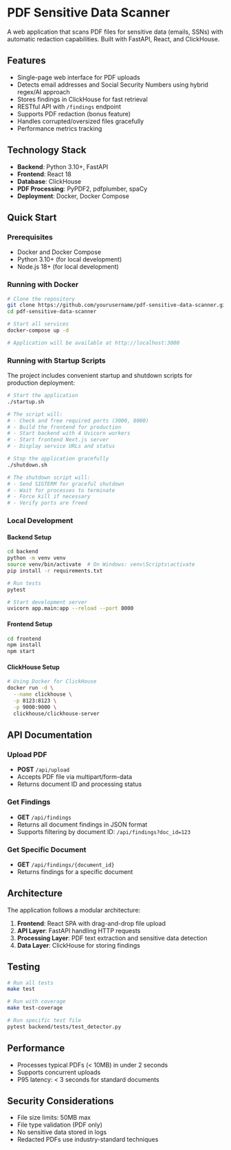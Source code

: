 # PDF Sensitive Data Scanner

A web application that scans PDF files for sensitive data (emails, SSNs) with automatic redaction capabilities. Built with FastAPI, React, and ClickHouse.

## Features

- Single-page web interface for PDF uploads
- Detects email addresses and Social Security Numbers using hybrid regex/AI approach
- Stores findings in ClickHouse for fast retrieval
- RESTful API with `/findings` endpoint
- Supports PDF redaction (bonus feature)
- Handles corrupted/oversized files gracefully
- Performance metrics tracking

## Technology Stack

- **Backend**: Python 3.10+, FastAPI
- **Frontend**: React 18
- **Database**: ClickHouse
- **PDF Processing**: PyPDF2, pdfplumber, spaCy
- **Deployment**: Docker, Docker Compose

## Quick Start

### Prerequisites

- Docker and Docker Compose
- Python 3.10+ (for local development)
- Node.js 18+ (for local development)

### Running with Docker

```bash
# Clone the repository
git clone https://github.com/yourusername/pdf-sensitive-data-scanner.git
cd pdf-sensitive-data-scanner

# Start all services
docker-compose up -d

# Application will be available at http://localhost:3000
```

### Running with Startup Scripts

The project includes convenient startup and shutdown scripts for production deployment:

```bash
# Start the application
./startup.sh

# The script will:
# - Check and free required ports (3000, 8000)
# - Build the frontend for production
# - Start backend with 4 Uvicorn workers
# - Start frontend Next.js server
# - Display service URLs and status

# Stop the application gracefully
./shutdown.sh

# The shutdown script will:
# - Send SIGTERM for graceful shutdown
# - Wait for processes to terminate
# - Force kill if necessary
# - Verify ports are freed
```

### Local Development

#### Backend Setup

```bash
cd backend
python -m venv venv
source venv/bin/activate  # On Windows: venv\Scripts\activate
pip install -r requirements.txt

# Run tests
pytest

# Start development server
uvicorn app.main:app --reload --port 8000
```

#### Frontend Setup

```bash
cd frontend
npm install
npm start
```

#### ClickHouse Setup

```bash
# Using Docker for ClickHouse
docker run -d \
  --name clickhouse \
  -p 8123:8123 \
  -p 9000:9000 \
  clickhouse/clickhouse-server
```

## API Documentation

### Upload PDF
- **POST** `/api/upload`
- Accepts PDF file via multipart/form-data
- Returns document ID and processing status

### Get Findings
- **GET** `/api/findings`
- Returns all document findings in JSON format
- Supports filtering by document ID: `/api/findings?doc_id=123`

### Get Specific Document
- **GET** `/api/findings/{document_id}`
- Returns findings for a specific document

## Architecture

The application follows a modular architecture:

1. **Frontend**: React SPA with drag-and-drop file upload
2. **API Layer**: FastAPI handling HTTP requests
3. **Processing Layer**: PDF text extraction and sensitive data detection
4. **Data Layer**: ClickHouse for storing findings

## Testing

```bash
# Run all tests
make test

# Run with coverage
make test-coverage

# Run specific test file
pytest backend/tests/test_detector.py
```

## Performance

- Processes typical PDFs (< 10MB) in under 2 seconds
- Supports concurrent uploads
- P95 latency: < 3 seconds for standard documents

## Security Considerations

- File size limits: 50MB max
- File type validation (PDF only)
- No sensitive data stored in logs
- Redacted PDFs use industry-standard techniques
